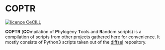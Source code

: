 # COPTR

[![licence CeCILL](https://img.shields.io/badge/license-CeCILL--B-blue.svg)](http://www.cecill.info/licences.en.html)

**COPTR** (**CO**mpilation of **P**hylogeny **T**ools and **R**andom scripts) is a compilation of scripts from other projects gathered here for convenience. It mostly consists of Python3 scripts taken out of the [diffsel](https://github.com/vlanore/diffsel) repository.
